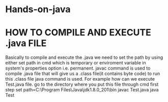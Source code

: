 # Hands-on-java
# HOW TO COMPILE AND EXECUTE .java FILE

Basically to compile and execute the .java we need to set the path by using either set path in cmd which is temporary or enviroment variable in system's properties option i.e. permanent.
javac command is used to compile .java file that will give us a .class file(it contains byte code) to run this .class file java command is used.
For example how can we execute Test.java file.
go to the directory where you put this file through cmd
  first step set path=C:\Program Files\Java\jdk1.8.0_201\bin
    javac Test.java
    java Test
